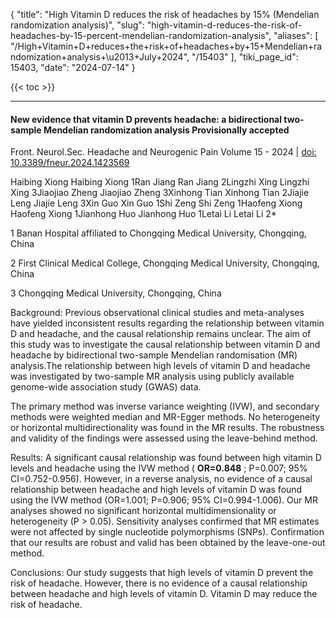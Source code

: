 {
  "title": "High Vitamin D reduces the risk of headaches by 15% (Mendelian randomization analysis)",
  "slug": "high-vitamin-d-reduces-the-risk-of-headaches-by-15-percent-mendelian-randomization-analysis",
  "aliases": [
    "/High+Vitamin+D+reduces+the+risk+of+headaches+by+15+Mendelian+randomization+analysis+\u2013+July+2024",
    "/15403"
  ],
  "tiki_page_id": 15403,
  "date": "2024-07-14"
}

{{< toc >}}

---

#### New evidence that vitamin D prevents headache: a bidirectional two-sample Mendelian randomization analysis Provisionally accepted

Front. Neurol.Sec. Headache and Neurogenic Pain Volume 15 - 2024 | [doi: 10.3389/fneur.2024.1423569](https://doi.org/10.3389/fneur.2024.1423569)

Haibing Xiong Haibing Xiong 1Ran Jiang Ran Jiang 2Lingzhi Xing Lingzhi Xing 3Jiaojiao Zheng Jiaojiao Zheng 3Xinhong Tian Xinhong Tian 2Jiajie Leng Jiajie Leng 3Xin Guo Xin Guo 1Shi Zeng Shi Zeng 1Haofeng Xiong Haofeng Xiong 1Jianhong Huo Jianhong Huo 1Letai Li Letai Li 2*

1 Banan Hospital affiliated to Chongqing Medical University, Chongqing, China

2 First Clinical Medical College, Chongqing Medical University, Chongqing, China

3 Chongqing Medical University, Chongqing, China

Background: Previous observational clinical studies and meta-analyses have yielded inconsistent results regarding the relationship between vitamin D and headache, and the causal relationship remains unclear. The aim of this study was to investigate the causal relationship between vitamin D and headache by bidirectional two-sample Mendelian randomisation (MR) analysis.The relationship between high levels of vitamin D and headache was investigated by two-sample MR analysis using publicly available genome-wide association study (GWAS) data. 

The primary method was inverse variance weighting (IVW), and secondary methods were weighted median and MR-Egger methods. No heterogeneity or horizontal multidirectionality was found in the MR results. The robustness and validity of the findings were assessed using the leave-behind method.

Results: A significant causal relationship was found between high vitamin D levels and headache using the IVW method ( **OR=0.848** ; P=0.007; 95% CI=0.752-0.956). However, in a reverse analysis, no evidence of a causal relationship between headache and high levels of vitamin D was found using the IVW method (OR=1.001; P=0.906; 95% CI=0.994-1.006). Our MR analyses showed no significant horizontal multidimensionality or heterogeneity (P > 0.05). Sensitivity analyses confirmed that MR estimates were not affected by single nucleotide polymorphisms (SNPs). Confirmation that our results are robust and valid has been obtained by the leave-one-out method.

Conclusions: Our study suggests that high levels of vitamin D prevent the risk of headache. However, there is no evidence of a causal relationship between headache and high levels of vitamin D. Vitamin D may reduce the risk of headache.
